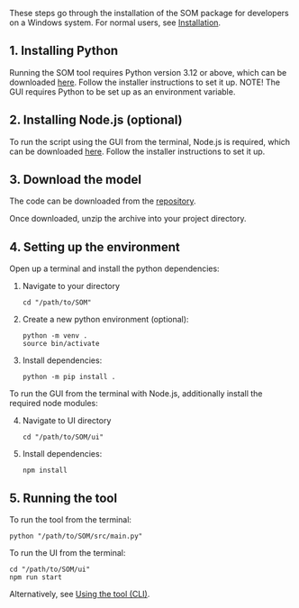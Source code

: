 These steps go through the installation of the SOM package for developers on a Windows system. 
For normal users, see [Installation](installation.md).

## 1. Installing Python

Running the SOM tool requires Python version 3.12 or above, which can be downloaded [here](https://www.python.org/downloads/). Follow the installer instructions to set it up. 
NOTE! The GUI requires Python to be set up as an environment variable.

## 2. Installing Node.js (optional)

To run the script using the GUI from the terminal, Node.js is required, which can be downloaded [here](https://nodejs.org/en). Follow the installer instructions to set it up. 

## 3. Download the model

The code can be downloaded from the [repository](https://github.com/helcomsecretariat/SOM).

Once downloaded, unzip the archive into your project directory.

## 4. Setting up the environment

Open up a terminal and install the python dependencies:

1. Navigate to your directory

    ```
    cd "/path/to/SOM"
    ```

2. Create a new python environment (optional):

    ```
    python -m venv .
    source bin/activate
    ```

3. Install dependencies:

    ```
    python -m pip install .
    ```

To run the GUI from the terminal with Node.js, additionally install the required node modules:

4. Navigate to UI directory

    ```
    cd "/path/to/SOM/ui"
    ```

5. Install dependencies:

    ```
    npm install
    ```

## 5. Running the tool

To run the tool from the terminal:

```
python "/path/to/SOM/src/main.py"
```

To run the UI from the terminal:

```
cd "/path/to/SOM/ui"
npm run start
```

Alternatively, see [Using the tool (CLI)](using-the-tool.md).
